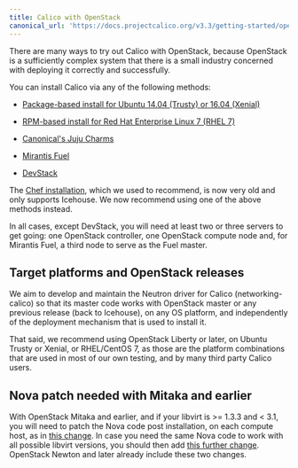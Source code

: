 ```yaml
---
title: Calico with OpenStack
canonical_url: 'https://docs.projectcalico.org/v3.3/getting-started/openstack/installation/'
---
```


There are many ways to try out Calico with OpenStack, because OpenStack
is a sufficiently complex system that there is a small industry
concerned with deploying it correctly and successfully.

You can install Calico via any of the following methods:

- [Package-based install for Ubuntu 14.04 (Trusty) or 16.04
  (Xenial)]({{site.baseurl}}/{{page.version}}/getting-started/openstack/installation/ubuntu)

- [RPM-based install for Red Hat Enterprise Linux 7 (RHEL
  7)]({{site.baseurl}}/{{page.version}}/getting-started/openstack/installation/redhat)


- [Canonical's Juju
  Charms]({{site.baseurl}}/{{page.version}}/getting-started/openstack/installation/juju)

- [Mirantis
  Fuel]({{site.baseurl}}/{{page.version}}/getting-started/openstack/installation/fuel)

- [DevStack]({{site.baseurl}}/{{page.version}}/getting-started/openstack/installation/devstack)

The [Chef
installation]({{site.baseurl}}/{{page.version}}/getting-started/openstack/installation/chef),
which we used to recommend, is now very old and only supports Icehouse. We now
recommend using one of the above methods instead.

In all cases, except DevStack, you will need at least two or three servers to
get going: one OpenStack controller, one OpenStack compute node and, for
Mirantis Fuel, a third node to serve as the Fuel master.

## Target platforms and OpenStack releases

We aim to develop and maintain the Neutron driver for Calico
(networking-calico) so that its master code works with OpenStack master or any
previous release (back to Icehouse), on any OS platform, and independently of
the deployment mechanism that is used to install it.

That said, we recommend using OpenStack Liberty or later, on Ubuntu Trusty or
Xenial, or RHEL/CentOS 7, as those are the platform combinations that are used
in most of our own testing, and by many third party Calico users.

## Nova patch needed with Mitaka and earlier

With OpenStack Mitaka and earlier, and if your libvirt is >= 1.3.3 and < 3.1,
you will need to patch the Nova code post installation, on each compute host,
as in [this change](https://review.openstack.org/#/c/411936/).  In case you
need the same Nova code to work with all possible libvirt versions, you should
then add [this further change](https://review.openstack.org/#/c/448203/).
OpenStack Newton and later already include these two changes.
